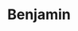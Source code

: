 ---
title: Benjamin
picture: /images/b/Benjamin.jpg
background: /images/fundos/gradient08.jpg
style: style-azul1
description: Significado do nome Benjamin
---